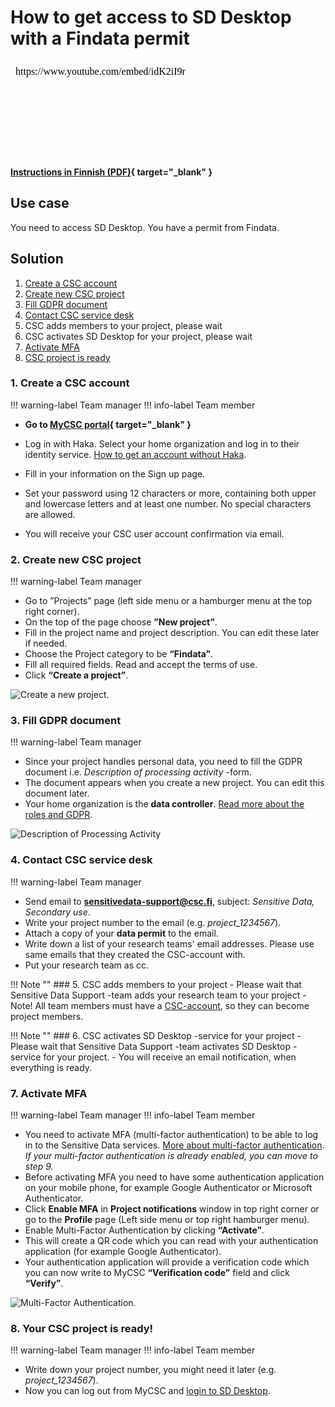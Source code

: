 # How to get access to SD Desktop with a Findata permit

<iframe width="280" height="155" srcdoc="https://www.youtube.com/embed/idK2iI9rTQw" title="SD Desktop toisiokäyttötarkoitukseen — käsittelyluvan myöntäjänä Findata" frameborder="0" allow="accelerometer; autoplay; clipboard-write; encrypted-media; gyroscope; picture-in-picture; web-share" referrerpolicy="strict-origin-when-cross-origin" allowfullscreen></iframe>

**[Instructions in Finnish (PDF)](https://a3s.fi/docs-files/sensitive-data/PDF_instructions/SD_toisiolaki_Findata.pdf){ target="_blank" }**

## Use case

You need to access SD Desktop. You have a permit from Findata.

## Solution

1. [Create a CSC account](#1-create-a-csc-account) 
2. [Create new CSC project](#2-create-new-csc-project)
3. [Fill GDPR document](#3-fill-gdpr-document)
4. [Contact CSC service desk](#4-contact-csc-service-desk)
5. CSC adds members to your project, please wait
6. CSC activates SD Desktop for your project, please wait
7. [Activate MFA](#8-activate-mfa)
8. [CSC project is ready](#9-your-csc-project-is-ready)

### 1. Create a CSC account

!!! warning-label
    Team manager
!!! info-label
    Team member

- **Go to [MyCSC portal](https://my.csc.fi){ target="_blank" }**
- Log in with Haka. Select your home organization and log in to their identity service. [How to get an account without Haka](../../accounts/how-to-create-new-user-account.md#getting-an-account-without-haka-or-virtu).
  
- Fill in your information on the Sign up page.
- Set your password using 12 characters or more, containing both upper and lowercase letters and at least one number. No special characters are allowed.
 - You will receive your CSC user account confirmation via email.

### 2. Create new CSC project

!!! warning-label
    Team manager

- Go to ”Projects” page (left side menu or a hamburger menu at the top right corner).
- On the top of the page choose **”New project”**.
- Fill in the project name and project description. You can edit these later if needed.
- Choose the Project category to be **“Findata”**.
- Fill all required fields. Read and accept the terms of use.
- Click **“Create a project”**.

![Create a new project.](https://a3s.fi/docs-files/sensitive-data/MyCSC/MyCSC_NewProject.png)


### 3. Fill GDPR document

!!! warning-label
    Team manager

- Since your project handles personal data, you need to fill the GDPR document i.e. *Description of processing activity* -form.
- The document appears when you create a new project. You can edit this document later.
- Your home organization is the **data controller**. [Read more about the roles and GDPR](../../support/faq/sensitive-data-legal.md#what-are-the-roles-of-csc-and-its-service-users-under-gdpr).

![Description of Processing Activity](https://a3s.fi/docs-files/sensitive-data/MyCSC/MyCSC_Description.png)

### 4. Contact CSC service desk

!!! warning-label
    Team manager

- Send email to **sensitivedata-support@csc.fi**, subject: *Sensitive Data, Secondary use*.
- Write your project number to the email (e.g. *project_1234567*).
- Attach a copy of your **data permit** to the email.
- Write down a list of your research teams' email addresses. Please use same emails that they created the CSC-account with.
- Put your research team as cc.

!!! Note ""
    ### 5. CSC adds members to your project
    - Please wait that Sensitive Data Support -team adds your research team to your project
    - Note! All team members must have a [CSC-account](#1-create-a-csc-account), so they can become project members.

!!! Note ""
    ### 6. CSC activates SD Desktop -service for your project
    - Please wait that Sensitive Data Support -team activates SD Desktop -service for your project.
    - You will receive an email notification, when everything is ready.


### 7. Activate MFA

!!! warning-label
    Team manager
!!! info-label
    Team member

- You need to activate MFA (multi-factor authentication) to be able to log in to the Sensitive Data services. [More about multi-factor authentication](../../accounts/mfa.md). *If your multi-factor authentication is already enabled, you can move to step 9.*
- Before activating MFA you need to have some authentication application on your mobile phone, for example Google Authenticator or Microsoft Authenticator.
- Click **Enable MFA** in **Project notifications** window in top right corner or go to the **Profile** page (Left side menu or top right hamburger menu).
- Enable Multi-Factor Authentication by clicking **“Activate”**.
- This will create a QR code which you can read with your authentication application (for example Google Authenticator).
- Your authentication application will provide a verification code which you can now write to MyCSC **“Verification code”** field and click **“Verify”**.

![Multi-Factor Authentication.](https://a3s.fi/docs-files/sensitive-data/MyCSC/MyCSC_MFA.png)

### 8. Your CSC project is ready!

!!! warning-label
    Team manager
!!! info-label
    Team member

- Write down your project number, you might need it later (e.g. *project_1234567*).
- Now you can log out from MyCSC and [login to SD Desktop](sd-desktop-secondary-login.md).
